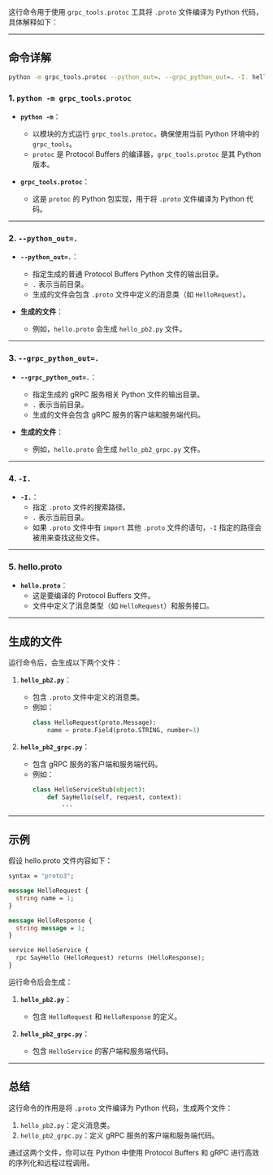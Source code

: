 这行命令用于使用 `grpc_tools.protoc` 工具将 `.proto` 文件编译为 Python 代码，具体解释如下：

---

## 命令详解

```bash
python -m grpc_tools.protoc --python_out=. --grpc_python_out=. -I. hello.proto
```

### 1. `python -m grpc_tools.protoc`

- **`python -m`**：

  - 以模块的方式运行 `grpc_tools.protoc`，确保使用当前 Python 环境中的 `grpc_tools`。
  - `protoc` 是 Protocol Buffers 的编译器，`grpc_tools.protoc` 是其 Python 版本。
- **`grpc_tools.protoc`**：

  - 这是 `protoc` 的 Python 包实现，用于将 `.proto` 文件编译为 Python 代码。

---

### 2. `--python_out=.`

- **`--python_out=.`**：

  - 指定生成的普通 Protocol Buffers Python 文件的输出目录。
  - `.` 表示当前目录。
  - 生成的文件会包含 `.proto` 文件中定义的消息类（如 `HelloRequest`）。
- **生成的文件**：

  - 例如，`hello.proto` 会生成 `hello_pb2.py` 文件。

---

### 3. `--grpc_python_out=.`

- **`--grpc_python_out=.`**：

  - 指定生成的 gRPC 服务相关 Python 文件的输出目录。
  - `.` 表示当前目录。
  - 生成的文件会包含 gRPC 服务的客户端和服务端代码。
- **生成的文件**：

  - 例如，`hello.proto` 会生成 `hello_pb2_grpc.py` 文件。

---

### 4. `-I.`

- **`-I.`**：
  - 指定 `.proto` 文件的搜索路径。
  - `.` 表示当前目录。
  - 如果 `.proto` 文件中有 `import` 其他 `.proto` 文件的语句，`-I` 指定的路径会被用来查找这些文件。

---

### 5. hello.proto

- **`hello.proto`**：
  - 这是要编译的 Protocol Buffers 文件。
  - 文件中定义了消息类型（如 `HelloRequest`）和服务接口。

---

## 生成的文件

运行命令后，会生成以下两个文件：

1. **`hello_pb2.py`**：

   - 包含 `.proto` 文件中定义的消息类。
   - 例如：
     ```python
     class HelloRequest(proto.Message):
         name = proto.Field(proto.STRING, number=1)
     ```
2. **`hello_pb2_grpc.py`**：

   - 包含 gRPC 服务的客户端和服务端代码。
   - 例如：
     ```python
     class HelloServiceStub(object):
         def SayHello(self, request, context):
             ...
     ```

---

## 示例

假设 hello.proto 文件内容如下：

```protobuf
syntax = "proto3";

message HelloRequest {
  string name = 1;
}

message HelloResponse {
  string message = 1;
}

service HelloService {
  rpc SayHello (HelloRequest) returns (HelloResponse);
}
```

运行命令后会生成：

1. **`hello_pb2.py`**：

   - 包含 `HelloRequest` 和 `HelloResponse` 的定义。
2. **`hello_pb2_grpc.py`**：

   - 包含 `HelloService` 的客户端和服务端代码。

---

## 总结

这行命令的作用是将 `.proto` 文件编译为 Python 代码，生成两个文件：

1. `hello_pb2.py`：定义消息类。
2. `hello_pb2_grpc.py`：定义 gRPC 服务的客户端和服务端代码。

通过这两个文件，你可以在 Python 中使用 Protocol Buffers 和 gRPC 进行高效的序列化和远程过程调用。
